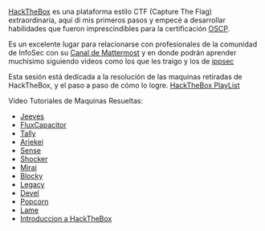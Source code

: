 ---
---

[HackTheBox](https://www.hackthebox.eu) es una plataforma estilo CTF (Capture The Flag) extraordinaria, aquí di mis primeros pasos y empecé a desarrollar habilidades que fueron imprescindibles para la certificación [OSCP](/OSCP-VideoBlog). 

Es un excelente lugar para relacionarse con profesionales de la comunidad de InfoSec con su [Canal de Mattermost](https://mm.netsecfocus.com/join/) y en donde podrán aprender muchísimo siguiendo videos como los que les traigo y los de [ippsec]( https://www.youtube.com/channel/UCa6eh7gCkpPo5XXUDfygQQA)

Esta sesión está dedicada a la resolución de las maquinas retiradas de HackTheBox, y el paso a paso de cómo lo logre. 
[HackTheBox PlayList]( https://www.youtube.com/watch?v=wNdFMUpc-kM&list=PLXm1FM6zsxpAHycJ8-0pvEsJPYmddzQBJ)

Video Tutoriales de Maquinas Resueltas:
* [Jeeves](https://www.youtube.com/watch?v=MvzZ9_ncDI0)
* [FluxCapacitor](https://youtu.be/KKFRJe9PyCE)
* [Tally](https://www.youtube.com/edit?o=U&video_id=XKtW8JBmh9Y)
* [Ariekei](https://www.youtube.com/edit?o=U&video_id=mWfitZWGadA)
* [Sense](https://youtu.be/smYiXy3DlRk)
* [Shocker](https://youtu.be/rA2B4bRjhzI)
* [Mirai](https://www.youtube.com/watch?v=2YvbkINbI9I)
* [Blocky](https://www.youtube.com/watch?v=j4TVd4AS99k)
* [Legacy](https://www.youtube.com/watch?v=6gRiTmGHWgk)
* [Devel](https://www.youtube.com/watch?v=W7sweezNNFE)
* [Popcorn](https://www.youtube.com/watch?v=OugYDlAB83I)
* [Lame]( https://www.youtube.com/watch?v=5gKvhgTWxjU)
* [Introduccion a HackTheBox](https://www.youtube.com/watch?v=wNdFMUpc-kM)



